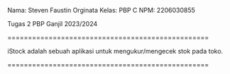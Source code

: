 Nama: Steven Faustin Orginata
Kelas: PBP C
NPM: 2206030855

Tugas 2 PBP Ganjil 2023/2024

=================================================

iStock adalah sebuah aplikasi untuk mengukur/mengecek stok pada toko.

=================================================

